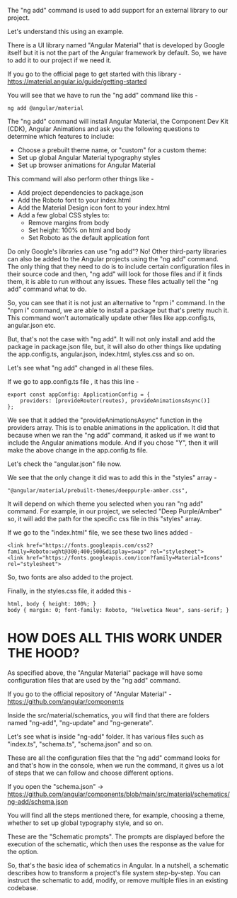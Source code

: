 The "ng add" command is used to add support for an external library to our project. 

Let's understand this using an example.

There is a UI library named "Angular Material" that is developed by Google itself but it is not the part of the Angular framework by default. So, we have to add it to our project if we need it.

If you go to the official page to get started with this library - https://material.angular.io/guide/getting-started

You will see that we have to run the "ng add" command like this - 

    ng add @angular/material

The "ng add" command will install Angular Material, the Component Dev Kit (CDK), Angular Animations and ask you the following questions to determine which features to include:

 - Choose a prebuilt theme name, or "custom" for a custom theme:
 - Set up global Angular Material typography styles
 - Set up browser animations for Angular Material

This command will also perform other things like - 

 - Add project dependencies to package.json
 - Add the Roboto font to your index.html
 - Add the Material Design icon font to your index.html
 - Add a few global CSS styles to:
   - Remove margins from body
   - Set height: 100% on html and body
   - Set Roboto as the default application font

Do only Google's libraries can use "ng add"? No! Other third-party libraries can also be added to the Angular projects using the "ng add" command. The only thing that they need to do is to include certain configuration files in their source code and then, "ng add" will look for those files and if it finds them, it is able to run without any issues. These files actually tell the "ng add" command what to do.

So, you can see that it is not just an alternative to "npm i" command. In the "npm i" command, we are able to install a package but that's pretty much it. This command won't automatically update other files like app.config.ts, angular.json etc.

But, that's not the case with "ng add". It will not only install and add the package in package.json file, but, it will also do other things like updating the app.config.ts, angular.json, index.html, styles.css and so on.

Let's see what "ng add" changed in all these files.

If we go to app.config.ts file , it has this line - 

    export const appConfig: ApplicationConfig = {
        providers: [provideRouter(routes), provideAnimationsAsync()]
    };

We see that it added the "provideAnimationsAsync" function in the providers array. This is to enable animations in the application. It did that because when we ran the "ng add" command, it asked us if we want to include the Angular animations module. And if you chose "Y", then it will make the above change in the app.config.ts file.

Let's check the "angular.json" file now.

We see that the only change it did was to add this in the "styles" array - 

    "@angular/material/prebuilt-themes/deeppurple-amber.css",

It will depend on which theme you selected when you ran "ng add" command. For example, in our project, we selected "Deep Purple/Amber" so, it will add the path for the specific css file in this "styles" array.

If we go to the "index.html" file, we see these two lines added - 

    <link href="https://fonts.googleapis.com/css2?family=Roboto:wght@300;400;500&display=swap" rel="stylesheet">
    <link href="https://fonts.googleapis.com/icon?family=Material+Icons" rel="stylesheet">

So, two fonts are also added to the project.

Finally, in the styles.css file, it added this - 

    html, body { height: 100%; }
    body { margin: 0; font-family: Roboto, "Helvetica Neue", sans-serif; }

# HOW DOES ALL THIS WORK UNDER THE HOOD?

As specified above, the "Angular Material" package will have some configuration files that are used by the "ng add" command.

If you go to the official repository of "Angular Material" - https://github.com/angular/components

Inside the src/material/schematics, you will find that there are folders named "ng-add", "ng-update" and "ng-generate".

Let's see what is inside "ng-add" folder. It has various files such as "index.ts", "schema.ts", "schema.json" and so on.

These are all the configuration files that the "ng add" command looks for and that's how in the console, when we run the command, it gives us a lot of steps that we can follow and choose different options.

If you open the "schema.json" -> https://github.com/angular/components/blob/main/src/material/schematics/ng-add/schema.json

You will find all the steps mentioned there, for example, choosing a theme, whether to set up global typography style, and so on.

These are the "Schematic prompts". The prompts are displayed before the execution of the schematic, which then uses the response as the value for the option. 

So, that's the basic idea of schematics in Angular. In a nutshell, a schematic describes how to transform a project's file system step-by-step. You can instruct the schematic to add, modify, or remove multiple files in an existing codebase.